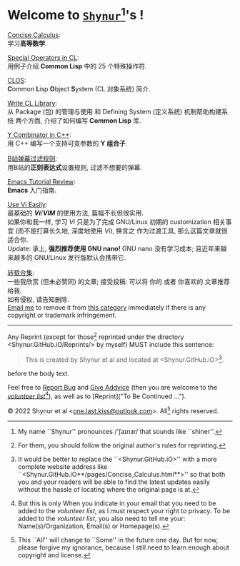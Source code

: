# Welcome to [`Shynur`](./pages/About_Me.html "About Me")[^How_to_Pronounce_Shynur]'s !

[Concise Calculus](./pages/Concise_Calculus.html "参考自 龚昇 老师所著的极为优秀的教材"):<br>
    学习**高等数学**.

[Special Operators in CL](./pages/Special_Operators_in_CL.html ""):<br>
    用例子介绍 **Common Lisp** 中的 $25$ 个特殊操作符.

[CLOS](./pages/CLOS.html ""):<br>
    **C**ommon **L**isp **O**bject **S**ystem (CL 对象系统) 简介.

[Write CL Library](./pages/Write_CL_Library.html ""):<br>
    从 Package (包) 的管理与使用 和 Defining System (定义系统) 机制帮助构建系统 两个方面, 介绍了如何编写 **Common Lisp** 库.

[Y Combinator in C++](./pages/Y_Combinator_in_C++.html ""):<br>
    用 C++ 编写一个支持可变参数的 **$\mathrm{Y}$ 组合子**.

[B站弹幕过滤规则](./pages/b23_danmu_regexp.html ""):<br>
    用B站的**正则表达式**设置规则, 过滤不想要的弹幕.

[Emacs Tutorial Review](./pages/Emacs_Tutorial_Review.html "仅供复习, 在此之前你应当先通读 Emacs Tutorial 一遍"):<br>
    **Emacs** 入门指南.

[Use Vi Easily](./pages/Use_Vi_Easily.html "Help poor children in Uganda!"):<br>
    最基础的 ***Vi***/***VIM*** 的使用方法, 篇幅不长但很实用.<br>
    如果你和我一样, 学习 *Vi* 只是为了完成 GNU/Linux 初期的 customization 相关事宜 (而不是打算长久地, 深度地使用 *Vi*), 换言之 作为过渡工具, 那么这篇文章就很适合你.<br>
    Update: 承上, **强烈推荐使用 GNU nano!**  GNU nano 没有学习成本; 且近年来越来越多的 GNU/Linux 发行版默认会携带它.

[转载合集](./Reprints/index.html):<br>
    一些我欣赏 (但未必赞同) 的文章; 接受投稿: 可以将 你的 或者 你喜欢的 文章推荐给我.<br>
    如有侵权, 请告知删除.<br>
    [Email me](mailto:Shynur<one.last.kiss@outlook.com>?subject=Notice%20for%20Copyright%20or%20Trademark%20Infringement%20in%20Your%20Website) to remove it from [this category](./Reprints/index.html "Its Index Page") immediately if there is any copyright or trademark infringement.

___

Any Reprint (except for those[^Rules_to_Follow_When_Reprint_Reprints] reprinted under the directory <Shynur.GitHub.iO/Reprints/> by myself) MUST include this sentence:

> This is created by Shynur et al and located at <Shynur.GitHub.iO>[^Better_Reprint].

before the body text.

Feel free to [Report Bug](mailto:Shynur<one.last.kiss@outlook.com>?subject=Bug%20Report%20about%20Your%20Website) and [Give Addvice](mailto:Shynur<one.last.kiss@outlook.com>?subject=Give%20Addvice%20about%20Your%20Website) (then you are welcome to the [*volunteer list*](./pages/Volunteer_List.html)[^Join_the_Volunteer_List]), as well as to [Reprint]("To Be Continued ...").

&copy; 2022 Shynur et al \<<one.last.kiss@outlook.com>\>.  All[^Why_All_Rights] rights reserved.

[^How_to_Pronounce_Shynur]: My name \`\`Shynur'' pronounces /'ʃaɪnɜr/ that sounds like \`\`shiner''.

[^Rules_to_Follow_When_Reprint_Reprints]: For them, you should follow the original author's rules for reprinting.

[^Better_Reprint]: It would be better to replace the \`\`\<Shynur.GitHub.iO\>'' with a more complete website address like \`\`\<Shynur.GitHub.iO**/pages/Concise_Calculus.html**\>'' so that both you and your readers will be able to find the latest updates easily without the hassle of locating where the original page is at.

[^Join_the_Volunteer_List]: But this is only When you indicate in your email that you need to be added to the *volunteer list*, as I must respect your right to privacy.  To be added to the *volunteer list*, you also need to tell me your: Name(s)/Organization, Email(s) or Homepage(s).

[^Why_All_Rights]: This \`\`All'' will change to \`\`Some'' in the future one day.  But for now, please forgive my ignorance, because I still need to learn enough about copyright and license.
